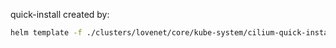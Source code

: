 quick-install created by:

```sh
helm template -f ./clusters/lovenet/core/kube-system/cilium-quick-install/values.yaml cilium/cilium -n kube-system > ./clusters/lovenet/core/kube-system/cilium-quick-install/quick-install.yaml
```
